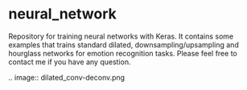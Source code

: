 # neural_network
Repository for training neural networks with Keras. 
It contains some examples that trains standard dilated, downsampling/upsampling and hourglass networks for emotion recognition tasks. Please feel free to contact me if you have any question.

.. image:: dilated_conv-deconv.png

